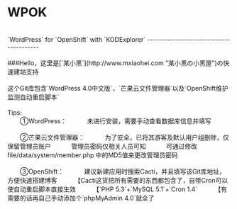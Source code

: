 WPOK
====
<br>
`WordPress` for `OpenShift` with `KODExplorer`
----------------------------------------
<br>
<br>
###Hello，这里是[`某小黑`](http://www.mxiaohei.com "某小黑の小黑屋")の快速建站支持
<br>
<br>
这个Git库包含`WordPress 4.0中文版`，`芒果云文件管理器`以及`OpenShift维护监测自动重启脚本`  
<br><br>
Tips:  
<br>
　　①WordPress：  
　　　未进行安装，需要手动查看数据库信息并填写  <br><br>
　　②芒果云文件管理器：  
　　　为了安全，已将其游客及默认用户组删除，仅保留管理员账户  
　　　管理员密码仅相关人员可知  
　　　可通过修改 file/data/system/member.php 中的MD5值来更改管理员密码  <br><br>
　　③OpenShift：  
　　　建议新建应用时搜索Cacti，并且填写该Git库地址，方便快速搭建博客  
　　　【Cacti这货把所有需要的东西都包含了，自带Cron可以使自动重启脚本直接生效  
　　　【`PHP 5.3`+`MySQL 5.1`+`Cron 1.4`  
　　　【有需要的话再自己手动添加个`phpMyAdmin 4.0`就全了<br><br>
